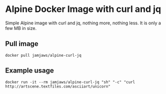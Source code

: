 # Alpine Docker Image with curl and jq

Simple Alpine image with curl and jq, nothing more, nothing less. It is only a few MB in size.

## Pull image

```shell
docker pull jamjaws/alpine-curl-jq
```

## Example usage

```shell
docker run -it --rm jamjaws/alpine-curl-jq "sh" "-c" "curl http://artscene.textfiles.com/asciiart/unicorn"
```
